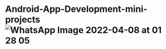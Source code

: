 # Android-App-Development-mini-projects![WhatsApp Image 2022-04-08 at 01 28 05](https://user-images.githubusercontent.com/55597759/162287846-6120ac36-ad8f-4adb-a76b-978021506645.jpeg)
